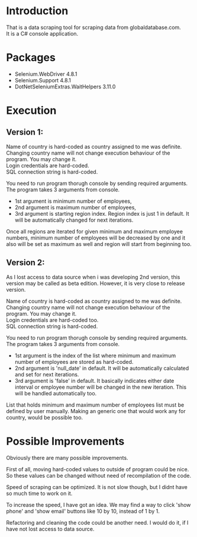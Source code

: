 # Introduction
That is a data scraping tool for scraping data from globaldatabase.com.\
It is a C# console application.

# Packages
* Selenium.WebDriver 4.8.1
* Selenium.Support 4.8.1
* DotNetSeleniumExtras.WaitHelpers 3.11.0

# Execution

## Version 1:
Name of country is hard-coded as country assigned to me was definite. Changing country name will not change execution behaviour of the program. You may change it.\
Login credentials are hard-coded.\
SQL connection string is hard-coded.

You need to run program thorugh console by sending required arguments.\
The program takes 3 arguments from console. 
* 1st argument is minimum number of employees,
* 2nd argument is maximum number of employees,
* 3rd argument is starting region index. Region index is just 1 in default. It will be automatically changed for next iterations.

Once all regions are iterated for given minimum and maximum employee numbers, 
minimum number of employees will be decreased by one and it also will be set as maximum as well and region will start from beginning too.

## Version 2:
As I lost access to data source when i was developing 2nd version, this version may be called as beta edition.
However, it is very close to release version.

Name of country is hard-coded as country assigned to me was definite. Changing country name will not change execution behaviour of the program. You may change it.\
Login credentials are hard-coded too.\
SQL connection string is hard-coded.

You need to run program thorugh console by sending required arguments.\
The program takes 3 arguments from console. 
* 1st argument is the index of the list where minimum and maximum number of employees are stored as hard-coded.
* 2nd argument is 'null_date' in default. It will be automatically calculated and set for next iterations.
* 3rd argument is 'false' in default. It basically indicates either date interval or employee number will be changed in the new iteration. This will be handled automatically too.

List that holds minimum and maximum number of employees list must be defined by user manually. 
Making an generic one that would work any for country, would be possible too.

# Possible Improvements
Obviously there are many possible improvements.

First of all, moving hard-coded values to outside of program could be nice. So these values can be changed without need of recompilation of the code.

Speed of scraping can be optimized. It is not slow though, but I didnt have so much time to work on it.

To increase the speed, I have got an idea. We may find a way to click 'show phone' and 'show email' buttons like 10 by 10, instead of 1 by 1.

Refactoring and cleaning the code could be another need. I would do it, if I have not lost access to data source.
